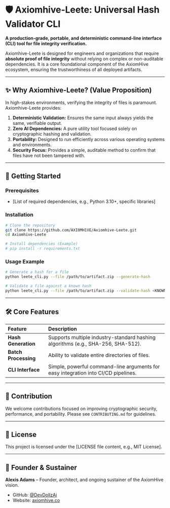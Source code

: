 # 🛡️ Axiomhive-Leete: Universal Hash Validator CLI

**A production-grade, portable, and deterministic command-line interface (CLI) tool for file integrity verification.**

Axiomhive-Leete is designed for engineers and organizations that require **absolute proof of file integrity** without relying on complex or non-auditable dependencies. It is a core foundational component of the AxiomHive ecosystem, ensuring the trustworthiness of all deployed artifacts.

---

## ✨ Why Axiomhive-Leete? (Value Proposition)

In high-stakes environments, verifying the integrity of files is paramount. Axiomhive-Leete provides:

1.  **Deterministic Validation:** Ensures the same input always yields the same, verifiable output.
2.  **Zero AI Dependencies:** A pure utility tool focused solely on cryptographic hashing and validation.
3.  **Portability:** Designed to run efficiently across various operating systems and environments.
4.  **Security Focus:** Provides a simple, auditable method to confirm that files have not been tampered with.

---

## 🚀 Getting Started

### Prerequisites

*   [List of required dependencies, e.g., Python 3.10+, specific libraries]

### Installation

```bash
# Clone the repository
git clone https://github.com/AXI0MH1VE/Axiomhive-Leete.git
cd Axiomhive-Leete

# Install dependencies (Example)
# pip install -r requirements.txt
```

### Usage Example

```bash
# Generate a hash for a file
python leete_cli.py --file /path/to/artifact.zip --generate-hash

# Validate a file against a known hash
python leete_cli.py --file /path/to/artifact.zip --validate-hash <KNOWN_HASH_VALUE>
```

---

## 🛠️ Core Features

| Feature | Description |
| :--- | :--- |
| **Hash Generation** | Supports multiple industry-standard hashing algorithms (e.g., SHA-256, SHA-512). |
| **Batch Processing** | Ability to validate entire directories of files. |
| **CLI Interface** | Simple, powerful command-line arguments for easy integration into CI/CD pipelines. |

---

## 🤝 Contribution

We welcome contributions focused on improving cryptographic security, performance, and portability. Please see `CONTRIBUTING.md` for guidelines.

---

## 📜 License

This project is licensed under the [LICENSE file content, e.g., MIT License].

---

## 👤 Founder & Sustainer

**Alexis Adams** – Founder, architect, and ongoing sustainer of the AxiomHive vision.
*   GitHub: [@DevDollzAi](https://github.com/DevDollzAi)
*   Website: [axiomhive.co](https://axiomhive.co)

